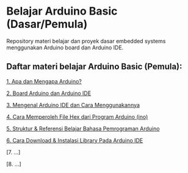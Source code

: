 # Belajar Arduino Basic (Dasar/Pemula)
Repository materi belajar dan proyek dasar embedded systems menggunakan Arduino board dan Arduino IDE.

## Daftar materi belajar Arduino Basic (Pemula):

[1. Apa dan Mengapa Arduino?](https://github.com/TaufiqSuyadhi/Belajar-Arduino-Basic/tree/main/Apa%20dan%20Mengapa%20Arduino)

[2. Board Arduino dan Arduino IDE](https://github.com/TaufiqSuyadhi/Belajar-Arduino-Basic/tree/main/Board%20Arduino%20dan%20Arduino%20IDE)

[3. Mengenal Arduino IDE dan Cara Menggunakannya](https://github.com/TaufiqSuyadhi/Belajar-Arduino-Basic/tree/main/Mengenal%20dan%20Menggunakan%20Arduino%20IDE)

[4. Cara Memperoleh File Hex dari Program Arduino (ino)](https://github.com/TaufiqSuyadhi/Belajar-Arduino-Basic/tree/main/Memperoleh%20File%20Hex%20dari%20Program%20Arduino)

[5. Struktur & Referensi Belajar Bahasa Pemrograman Arduino](https://github.com/TaufiqSuyadhi/Belajar-Arduino-Basic/tree/main/Struktur%20dan%20Referensi%20Pemrograman%20Arduino)

[6. Cara Download & Instalasi Library Pada Arduino IDE](https://github.com/TaufiqSuyadhi/Belajar-Arduino-Basic/tree/main/Cara%20Download%20dan%20Install%20Library)

[7. ...]

[8. ...]
